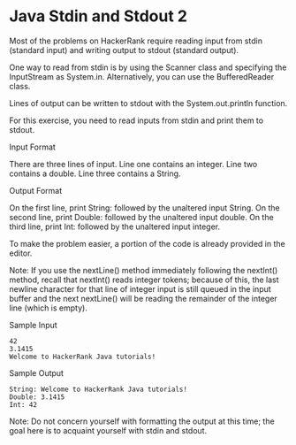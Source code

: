Java Stdin and Stdout 2
=============


Most of the problems on HackerRank require reading input from stdin (standard input) and writing output to stdout (standard output).

One way to read from stdin is by using the Scanner class and specifying the InputStream as System.in. Alternatively, you can use the BufferedReader class.

Lines of output can be written to stdout with the System.out.println function.

For this exercise, you need to read inputs from stdin and print them to stdout.

Input Format

There are three lines of input. 
Line one contains an integer. 
Line two contains a double. 
Line three contains a String.

Output Format

On the first line, print String: followed by the unaltered input String. 
On the second line, print Double: followed by the unaltered input double. 
On the third line, print Int: followed by the unaltered input integer.

To make the problem easier, a portion of the code is already provided in the editor.

Note: If you use the nextLine() method immediately following the nextInt() method, recall that nextInt() reads integer tokens; because of this, the last newline character for that line of integer input is still queued in the input buffer and the next nextLine() will be reading the remainder of the integer line (which is empty).

Sample Input
```
42
3.1415
Welcome to HackerRank Java tutorials!
```
Sample Output
```
String: Welcome to HackerRank Java tutorials!
Double: 3.1415
Int: 42
```
Note: Do not concern yourself with formatting the output at this time; the goal here is to acquaint yourself with stdin and stdout.